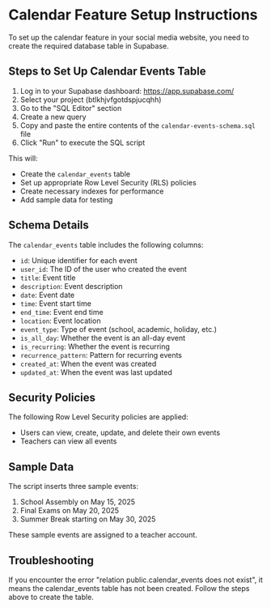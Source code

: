 # Calendar Feature Setup Instructions

To set up the calendar feature in your social media website, you need to create the required database table in Supabase.

## Steps to Set Up Calendar Events Table

1. Log in to your Supabase dashboard: https://app.supabase.com/
2. Select your project (btlkhjvfgotdspjucqhh)
3. Go to the "SQL Editor" section
4. Create a new query
5. Copy and paste the entire contents of the `calendar-events-schema.sql` file
6. Click "Run" to execute the SQL script

This will:
- Create the `calendar_events` table
- Set up appropriate Row Level Security (RLS) policies
- Create necessary indexes for performance
- Add sample data for testing

## Schema Details

The `calendar_events` table includes the following columns:
- `id`: Unique identifier for each event
- `user_id`: The ID of the user who created the event
- `title`: Event title
- `description`: Event description
- `date`: Event date
- `time`: Event start time
- `end_time`: Event end time
- `location`: Event location
- `event_type`: Type of event (school, academic, holiday, etc.)
- `is_all_day`: Whether the event is an all-day event
- `is_recurring`: Whether the event is recurring
- `recurrence_pattern`: Pattern for recurring events
- `created_at`: When the event was created
- `updated_at`: When the event was last updated

## Security Policies

The following Row Level Security policies are applied:
- Users can view, create, update, and delete their own events
- Teachers can view all events

## Sample Data

The script inserts three sample events:
1. School Assembly on May 15, 2025
2. Final Exams on May 20, 2025
3. Summer Break starting on May 30, 2025

These sample events are assigned to a teacher account.

## Troubleshooting

If you encounter the error "relation public.calendar_events does not exist", it means the calendar_events table has not been created. Follow the steps above to create the table. 